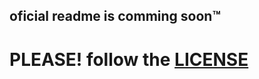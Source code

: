 ## oficial readme is comming soon™

# **PLEASE**! follow the [LICENSE](https://github.com/inex1stent/tokyo/blob/main/LICENSE)